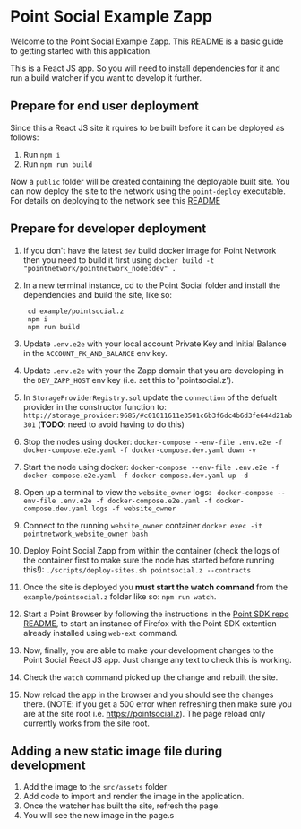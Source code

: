 # Point Social Example Zapp

Welcome to the Point Social Example Zapp. This README is a basic guide to getting started with this application.

This is a React JS app. So you will need to install dependencies for it and run a build watcher if you want to develop it further.

## Prepare for end user deployment

Since this a React JS site it rquires to be built before it can be deployed as follows:

1. Run `npm i`
2. Run `npm run build`

Now a `public` folder will be created containing the deployable built site. You can now deploy the site to the network using the `point-deploy` executable. For details on deploying to the network see this [README](../../deployspace/README.md)

## Prepare for developer deployment

1. If you don't have the latest `dev` build docker image for Point Network then you need to build it first using `docker build -t "pointnetwork/pointnetwork_node:dev" .`
1. In a new terminal instance, cd to the Point Social folder and install the dependencies and build the site, like so:

        cd example/pointsocial.z
        npm i
        npm run build

1. Update `.env.e2e` with your local account Private Key and Initial Balance in the `ACCOUNT_PK_AND_BALANCE` env key.
1. Update `.env.e2e` with your the Zapp domain that you are developing in the `DEV_ZAPP_HOST` env key (i.e. set this to 'pointsocial.z').
1. In `StorageProviderRegistry.sol` update the `connection` of the defualt provider in the constructor function to: `http://storage_provider:9685/#c01011611e3501c6b3f6dc4b6d3fe644d21ab301` (**TODO**: need to avoid having to do this)
1. Stop the nodes using docker: `docker-compose --env-file .env.e2e -f docker-compose.e2e.yaml -f docker-compose.dev.yaml down -v`
1. Start the node using docker: `docker-compose --env-file .env.e2e -f docker-compose.e2e.yaml -f docker-compose.dev.yaml up -d`
1. Open up a terminal to view the `website_owner` logs: ` docker-compose --env-file .env.e2e -f docker-compose.e2e.yaml -f docker-compose.dev.yaml logs -f website_owner`
1. Connect to the running `website_owner` container `docker exec -it pointnetwork_website_owner bash`
1. Deploy Point Social Zapp from within the container (check the logs of the container first to make sure the node has started before running this!): `./scripts/deploy-sites.sh pointsocial.z --contracts`
1. Once the site is deployed you **must start the watch command** from the `example/pointsocial.z` folder like so: `npm run watch`.
1. Start a Point Browser by following the instructions in the [Point SDK repo README](https://github.com/pointnetwork/pointsdk#using-web-ext), to start an instance of Firefox with the Point SDK extention already installed using `web-ext` command.
1. Now, finally, you are able to make your development changes to the Point Social React JS app. Just change any text to check this is working.
1. Check the `watch` command picked up the change and rebuilt the site.
1. Now reload the app in the browser and you should see the changes there. (NOTE: if you get a 500 error when refreshing then make sure you are at the site root i.e. https://pointsocial.z). The page reload only currently works from the site root.

## Adding a new static image file during development

1. Add the image to the `src/assets` folder
1. Add code to import and render the image in the application.
1. Once the watcher has built the site, refresh the page.
1. You will see the new image in the page.s